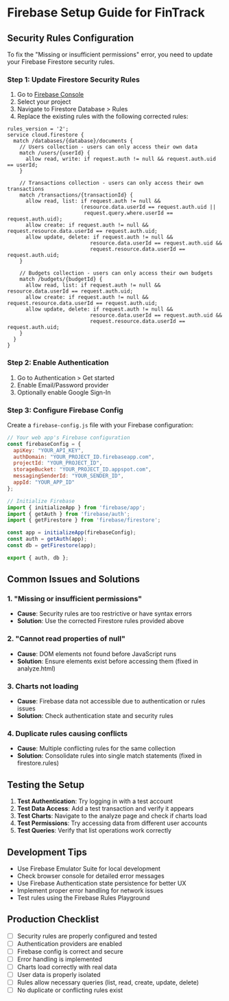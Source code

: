 # Firebase Setup Guide for FinTrack

## Security Rules Configuration

To fix the "Missing or insufficient permissions" error, you need to update your Firebase Firestore security rules.

### Step 1: Update Firestore Security Rules
1. Go to [Firebase Console](https://console.firebase.google.com)
2. Select your project
3. Navigate to Firestore Database > Rules
4. Replace the existing rules with the following corrected rules:

```
rules_version = '2';
service cloud.firestore {
  match /databases/{database}/documents {
    // Users collection - users can only access their own data
    match /users/{userId} {
      allow read, write: if request.auth != null && request.auth.uid == userId;
    }
    
    // Transactions collection - users can only access their own transactions
    match /transactions/{transactionId} {
      allow read, list: if request.auth != null && 
                        (resource.data.userId == request.auth.uid || 
                         request.query.where.userId == request.auth.uid);
      allow create: if request.auth != null && request.resource.data.userId == request.auth.uid;
      allow update, delete: if request.auth != null && 
                           resource.data.userId == request.auth.uid && 
                           request.resource.data.userId == request.auth.uid;
    }
    
    // Budgets collection - users can only access their own budgets
    match /budgets/{budgetId} {
      allow read, list: if request.auth != null && resource.data.userId == request.auth.uid;
      allow create: if request.auth != null && request.resource.data.userId == request.auth.uid;
      allow update, delete: if request.auth != null && 
                           resource.data.userId == request.auth.uid && 
                           request.resource.data.userId == request.auth.uid;
    }
  }
}
```

### Step 2: Enable Authentication
1. Go to Authentication > Get started
2. Enable Email/Password provider
3. Optionally enable Google Sign-In

### Step 3: Configure Firebase Config
Create a `firebase-config.js` file with your Firebase configuration:

```javascript
// Your web app's Firebase configuration
const firebaseConfig = {
  apiKey: "YOUR_API_KEY",
  authDomain: "YOUR_PROJECT_ID.firebaseapp.com",
  projectId: "YOUR_PROJECT_ID",
  storageBucket: "YOUR_PROJECT_ID.appspot.com",
  messagingSenderId: "YOUR_SENDER_ID",
  appId: "YOUR_APP_ID"
};

// Initialize Firebase
import { initializeApp } from 'firebase/app';
import { getAuth } from 'firebase/auth';
import { getFirestore } from 'firebase/firestore';

const app = initializeApp(firebaseConfig);
const auth = getAuth(app);
const db = getFirestore(app);

export { auth, db };
```

## Common Issues and Solutions

### 1. "Missing or insufficient permissions"
- **Cause**: Security rules are too restrictive or have syntax errors
- **Solution**: Use the corrected Firestore rules provided above

### 2. "Cannot read properties of null"
- **Cause**: DOM elements not found before JavaScript runs
- **Solution**: Ensure elements exist before accessing them (fixed in analyze.html)

### 3. Charts not loading
- **Cause**: Firebase data not accessible due to authentication or rules issues
- **Solution**: Check authentication state and security rules

### 4. Duplicate rules causing conflicts
- **Cause**: Multiple conflicting rules for the same collection
- **Solution**: Consolidate rules into single match statements (fixed in firestore.rules)

## Testing the Setup

1. **Test Authentication**: Try logging in with a test account
2. **Test Data Access**: Add a test transaction and verify it appears
3. **Test Charts**: Navigate to the analyze page and check if charts load
4. **Test Permissions**: Try accessing data from different user accounts
5. **Test Queries**: Verify that list operations work correctly

## Development Tips

- Use Firebase Emulator Suite for local development
- Check browser console for detailed error messages
- Use Firebase Authentication state persistence for better UX
- Implement proper error handling for network issues
- Test rules using the Firebase Rules Playground

## Production Checklist

- [ ] Security rules are properly configured and tested
- [ ] Authentication providers are enabled
- [ ] Firebase config is correct and secure
- [ ] Error handling is implemented
- [ ] Charts load correctly with real data
- [ ] User data is properly isolated
- [ ] Rules allow necessary queries (list, read, create, update, delete)
- [ ] No duplicate or conflicting rules exist

